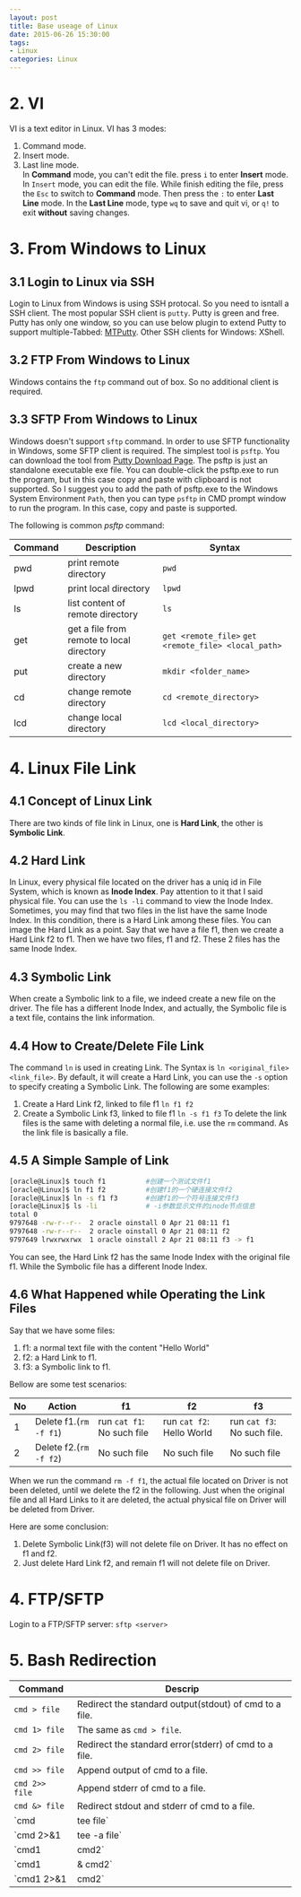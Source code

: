 ```yaml
---
layout: post
title: Base useage of Linux
date: 2015-06-26 15:30:00
tags:
- Linux
categories: Linux
---
```


# 2. VI
VI is a text editor in Linux.
VI has 3 modes:    
1. Command mode.    
2. Insert mode.    
3. Last line mode.    
In **Command** mode, you can't edit the file. press `i` to enter **Insert** mode. In `Insert` mode, you can edit the file. While finish editing the file, press the `Esc` to switch to **Command** mode. Then press the `:` to enter **Last Line** mode. In the **Last Line** mode, type `wq` to save and quit vi, or `q!` to exit **without** saving changes.

# 3. From Windows to Linux
## 3.1 Login to Linux via SSH
Login to Linux from Windows is using SSH protocal. So you need to isntall a SSH client. The most popular SSH client is `putty`. Putty is green and free.
Putty has only one window, so you can use below plugin to extend Putty to support multiple-Tabbed:
[MTPutty](http://www.ttyplus.com/multi-tabbed-putty).
Other SSH clients for Windows: XShell.

## 3.2 FTP From Windows to Linux
Windows contains the `ftp` command out of box. So no additional client is required.

## 3.3 SFTP From Windows to Linux
Windows doesn't support `sftp` command. In order to use SFTP functionality in Windows, some SFTP client is required. The simplest tool is `psftp`. You can download the tool from [Putty Download Page](http://www.chiark.greenend.org.uk/~sgtatham/putty/download.html). The psftp is just an standalone executable exe file.
You can double-click the psftp.exe to run the program, but in this case copy and paste with clipboard is not supported. So I suggest you to add the path of psftp.exe to the Windows System Environment `Path`, then you can type `psftp` in CMD prompt window to run the program. In this case, copy and paste is supported. 

The following is common *psftp* command:

| Command   |             Description                    |      Syntax                                          |
| --------- | ------------------------------------------ | ---------------------------------------------------- |
| pwd       | print remote directory                     | `pwd`                                                |
| lpwd      | print local directory                      | `lpwd`                                               |
| ls        | list content of remote directory           | `ls`                                                 |
| get       | get a file from remote to local directory  | `get <remote_file>` `get <remote_file> <local_path>` |
| put       | create a new directory                     | `mkdir <folder_name>`                                |
| cd        | change remote directory                    | `cd <remote_directory>`                              |
| lcd       | change local directory                     | `lcd <local_directory>`                              |

# 4. Linux File Link
## 4.1 Concept of Linux Link
There are two kinds of file link in Linux, one is **Hard Link**, the other is **Symbolic Link**.
## 4.2 Hard Link
In Linux, every physical file located on the driver has a uniq id in File System, which is known as **Inode Index**. Pay attention to it that I said physical file. You can use the `ls -li` command to view the Inode Index. Sometimes, you may find that two files in the list have the same Inode Index. In this condition, there is a Hard Link among these files. You can image the Hard Link as a point. Say that we have a file f1, then we create a Hard Link f2 to f1. Then we  have two files, f1 and f2. These 2 files has the same Inode Index.
## 4.3 Symbolic Link
When create a Symbolic link to a file, we indeed create a new file on the driver. The file has a different Inode Index, and actually, the Symbolic file is a text file, contains the link information.
## 4.4 How to Create/Delete File Link
The command `ln` is used in creating Link. The Syntax is `ln <original_file> <link_file>`. By default, it will create a Hard Link, you can use the `-s` option to specify creating a Symbolic Link. The following are some examples:
1. Create a Hard Link f2, linked to file f1
`ln f1 f2`
2. Create a Symbolic Link f3, linked to file f1
`ln -s f1 f3`
To delete the link files is the same with deleting a normal file, i.e. use the `rm` command. As the link file is basically a file.

## 4.5 A Simple Sample of Link
```bash
[oracle@Linux]$ touch f1          #创建一个测试文件f1
[oracle@Linux]$ ln f1 f2          #创建f1的一个硬连接文件f2
[oracle@Linux]$ ln -s f1 f3       #创建f1的一个符号连接文件f3
[oracle@Linux]$ ls -li            # -i参数显示文件的inode节点信息
total 0
9797648 -rw-r--r--  2 oracle oinstall 0 Apr 21 08:11 f1
9797648 -rw-r--r--  2 oracle oinstall 0 Apr 21 08:11 f2
9797649 lrwxrwxrwx  1 oracle oinstall 2 Apr 21 08:11 f3 -> f1
```
You can see, the Hard Link f2 has the same Inode Index with the original file f1. While the Symbolic file has a different Inode Index.
## 4.6 What Happened while Operating the Link Files
Say that we have some files:
1. f1: a normal text file with the content "Hello World"
2. f2: a Hard Link to f1.
3. f3: a Symbolic link to f1.

Bellow are some test scenarios:

| No  | Action                      |             f1               |      f2                        |   f3                         |
| --- | --------------------------- | ---------------------------- | ------------------------------ | ---------------------------- |
| 1   | Delete f1.(`rm -f f1`)      | run `cat f1`: No such file   | run `cat f2`: Hello World      | run `cat f3`: No such file.  |
| 2   | Delete f2.(`rm -f f2`)      | No such file                 | No such file                   | No such file                 |

When we run the command `rm -f f1`, the actual file located on Driver is not been deleted, until we delete the f2 in the following. Just when the original file and all Hard Links to it are deleted, the actual physical file on Driver will be deleted from Driver.

Here are some conclusion:
1. Delete Symbolic Link(f3) will not delete file on Driver. It has no effect on f1 and f2.
2. Just delete Hard Link f2, and remain f1 will not delete file on Driver.


# 4. FTP/SFTP
Login to a FTP/SFTP server:
`sftp <server>`

# 5. Bash Redirection

|             Command              |            Descrip                                                      |
| -------------------------------- | ----------------------------------------------------------------------- |
| `cmd > file`                     | Redirect the standard output(stdout) of cmd to a file.                  |
| `cmd 1> file`                    | The same as `cmd > file`.                                               |
| `cmd 2> file`                    | Redirect the standard error(stderr) of cmd to a file.                   |
| `cmd >> file`                    | Append output of cmd to a file.                                         |
| `cmd 2>> file`                   | Append stderr of cmd to a file.                                         |
| `cmd &> file`                    | Redirect stdout and stderr of cmd to a file.                            |
| `cmd | tee file`                 | Redirect stdout of cmd to a file and print it to screen                 |
| `cmd  2>&1 | tee -a  file`       | Append stdout and stderr of cmd to a file and print it to screen.       |
| `cmd1 | cmd2`                    | Redirect stdout of cmd1 to stdin of cmd2. The same as cmd1 >> (cmd2)    |
| `cmd1 |& cmd2`                   | Redirect stdout and stderr of cmd1 to stdin of cmd2(bash 4.0+ only).    |
| `cmd1 2>&1 | cmd2`               | The same as  `cmd1 |& cmd2`. Use this for older bashes.                 |
